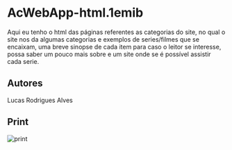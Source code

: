 # AcWebApp-html.1emib
Aqui eu tenho o html das páginas referentes as categorias do site, no qual o site nos da algumas categorias e exemplos de series/filmes que se encaixam, uma breve sinopse de cada item para caso o leitor se interesse, possa saber um pouco mais sobre e um site onde se é possível assistir cada serie.

## Autores
Lucas Rodrigues Alves

## Print 
![print](https://media.discordapp.net/attachments/960884773725831228/1044953021685186680/image.png?width=1329&height=683)
